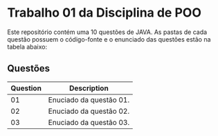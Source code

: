 # Trabalho 01 da Disciplina de POO

Este repositório contém uma 10 questões de JAVA. As pastas de cada questão possuem o código-fonte e o enunciado das questões estão na tabela abaixo: 
## Questões

| Question | Description |
|---|---|
|01| Enuciado da questão 01. |
|02| Enuciado da questão 02. |
|03| Enuciado da questão 03. |

